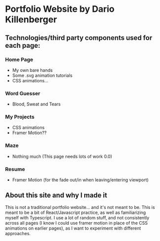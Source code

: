 # Portfolio Website by Dario Killenberger

## Technologies/third party components used for each page:

### Home Page
- My own bare hands
- Some .svg animation tutorials
- CSS animations...

### Word Guesser
- Blood, Sweat and Tears

### My Projects
- CSS animations
- Framer Motion??

### Maze
- Nothing much (This page needs lots of work 0.0)

### Resume
- Framer Motion (for the fade out/in when leaving/entering viewport)


## About this site and why I made it
This is not a traditional portfolio website... and it's not meant to be. This is meant to be a bit of React/Javascript practice, as well as familiarizing myself with Typescript. I use a lot of random stuff, and not consistently across all pages (I know I could use framer motion in place of the CSS animations on earlier pages), as I want to experiment with different approaches.